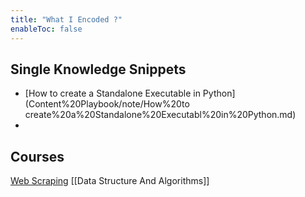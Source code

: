 ```yaml
---
title: "What I Encoded ?"
enableToc: false
---
```

## Single Knowledge Snippets

* [How to create a Standalone Executable in Python](Content%20Playbook/note/How%20to create%20a%20Standalone%20Executabl%20in%20Python.md)
* 


## Courses
[Web Scraping](notes/Web%20Scraping/)
[[Data Structure And Algorithms]]